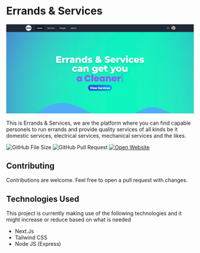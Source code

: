 # Errands & Services

![Errands & Services](https://raw.githubusercontent.com/hokagedemehin/ErrandsAndServices/main/public/profile/githubReadme1.png "Website Image" )

This is Errands & Services, we are the platform where you can find capable personels to run errands and provide quality services of all kinds be it domestic services, electrical services, mechanical services and the likes.

 ![GitHub File Size](https://img.shields.io/github/languages/code-size/hokageDemehin/ErrandsAndServices)  ![GitHub Pull Request](https://img.shields.io/github/issues-pr-closed/hokageDemehin/ErrandsAndServices) [![Open Website](https://img.shields.io/website?up_message=online&url=https%3A%2F%2Ferrands-and-services.vercel.app)](https://errands-and-services.vercel.app/)
## Contributing

Contributions are welcome. Feel free to open a pull request with changes. 

## Technologies Used
This project is currently making use of the following technologies and it might increase or reduce based on what is needed

- Next.Js
- Tailwind CSS
- Node JS (Express) 